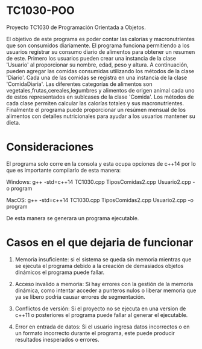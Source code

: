 # TC1030-POO
Proyecto TC1030 de Programación Orientada a Objetos.

El objetivo de este programa es poder contar las calorías y macronutrientes que son consumidos diariamente.
El programa funciona permitiendo a los usuarios registrar su consumo diario de alimentos para obtener un resumen de este. Primero los usuarios pueden crear una instancia de la clase 'Usuario' al proporcionar su nombre, edad, peso y altura. A continuación, pueden agregar las comidas consumidas utilizando los métodos de la clase 'Diario'. Cada una de las comidas se registra en una instancia de la clase 'ComidaDiaria'. Las diferentes categorías de alimentos son vegetales,frutas,cereales,legumbres y alimentos de origen animal cada uno de estos representados en sublcases de la clase 'Comida'. Los métodos de cada clase permiten calcular las calorías totales y sus macronutrientes. Finalmente el programa puede proporcionar un resúmen mensual de los alimentos con detalles nutricionales para ayudar a los usuarios mantener su dieta.

# Consideraciones

El programa solo corre en la consola y esta ocupa opciones de c++14 por lo que es importante compilarlo de esta manera:

Windows: g++ -std=c++14 TC1030.cpp TiposComidas2.cpp Usuario2.cpp -o program

MacOS: g++ -std=c++14 TC1030.cpp TiposComidas2.cpp Usuario2.cpp -o program

De esta manera se generara un programa ejecutable.

# Casos en el que dejaria de funcionar

1. Memoria insuficiente: si el sistema se queda sin memoria mientras que se ejecuta el programa debido a la creación de demasiados objetos dinámicos el programa puede fallar.

2. Acceso invalido a memoria: Si hay errores con la gestión de la memoria dinámica, como intentar acceder a punteros nulos o liberar memoria que ya se libero podria causar errores de segmentación.

3. Conflictos de versión: Si el proyecto no se ejecuta en una version de c++11 o posteriores el programa puede fallar al generar el ejecutable.

4. Error en entrada de datos: Si el usuario ingresa datos incorrectos o en un formato incorrecto durante el programa, este puede producir resultados inesperados o errores.
